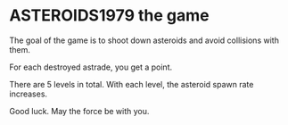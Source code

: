 # ASTEROIDS1979 the game

The goal of the game is to shoot down asteroids and avoid collisions with them.

For each destroyed astrade, you get a point.

There are 5 levels in total. With each level, the asteroid spawn rate increases.

Good luck. May the force be with you.
